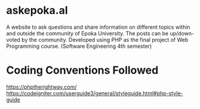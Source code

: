 # askepoka.al
A website to ask questions and share information on different topics within and outside the community of Epoka University. The posts can be up/down-voted by the community. Developed using PHP as the final project of Web Programming course. (Software Engineering 4th semester)


# Coding Conventions Followed
https://phptherightway.com/
https://codeigniter.com/userguide3/general/styleguide.html#php-style-guide

